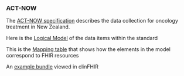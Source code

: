 ### ACT-NOW 

The [ACT-NOW specification](https://consult.health.govt.nz/hiso/act-now-data-standard/supporting_documents/HISO10095ACTNOWDataStandarddraftforpubliccomment.pdf) describes the data collection for oncology treatment in New Zealand.

Here is the [Logical Model](StructureDefinition-ActNowComplete.html) of the data items within the standard

This is the [Mapping table](ActNowCompletemapping.html) that shows how the elements in the model correspond to FHIR resources

An [example bundle](http://clinfhir.com/bundleVisualizer.html?http://build.fhir.org/ig/davidhay25/canshare/branches/main/Bundle-an-completeBundle.json) viewed in clinFHIR
